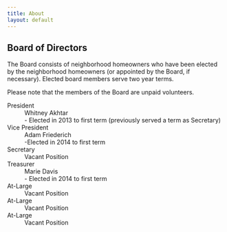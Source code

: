 ```yaml
---
title: About
layout: default
---
```


<h2>
  Board of Directors
</h2>
<p>
  The Board consists of neighborhood homeowners who have been elected 
  by the neighborhood homeowners 
  (or appointed by the Board, if necessary).
  Elected board members serve two year terms.
</p>
<p>
  Please note that the members of the Board are unpaid volunteers.
</p>

<dl>
  <dt>
    President
  </dt>
  <dd>
	Whitney Akhtar 
    <br />
	- Elected in 2013 to first term (previously served a term as Secretary)
  </dd>
  <dt>
    Vice President
  </dt>
  <dd>
	Adam Friederich
    <br />
	-Elected in 2014 to first term
  </dd>
  <dt>
    Secretary
  </dt>
  <dd>
    Vacant Position
  </dd>
  <dt>
    Treasurer
  </dt>
  <dd>
	Marie Davis
    <br />
	- Elected in 2014 to first term
  </dd>
  <dt>
    At-Large
  </dt>
  <dd>
    Vacant Position
  </dd>

  <dt>
    At-Large
  </dt>
  <dd>
    Vacant Position
  </dd>

  <dt>
    At-Large
  </dt>
  <dd>
    Vacant Position
  </dd>

</dl>
